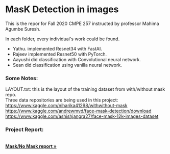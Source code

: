 # MasK Detection in images
This is the repor for Fall 2020 CMPE 257 instructed by professor Mahima Agumbe Suresh.


In each folder, every individual's work could be found.
- Yathu. implemented Resnet34 with FastAI.
- Rajeev implemented Resnet50 with PyTorch.
- Aayushi did classification with Convolutional neural network.
- Sean did classification using vanilla neural network.

### Some Notes:
LAYOUT.txt: this is the layout of the training dataset from with/without mask repo.  
Three data repositories are being used in this project:  
https://www.kaggle.com/niharika41298/withwithout-mask   
https://www.kaggle.com/andrewmvd/face-mask-detection/download  
https://www.kaggle.com/ashishjangra27/face-mask-12k-images-dataset  


### Project Report:
<br />
    <a href="https://github.com/RajeevSebastian/257-Group-Project/blob/main/Mask_No-mask%20-%20A%20Face%20Mask%20Detection%20System.docx.pdf
"><strong>Mask/No Mask report »</strong></a>
<br /> 
